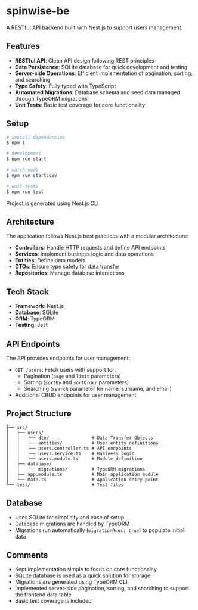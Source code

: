 # spinwise-be

A RESTful API backend built with Nest.js to support users management.

## Features

- **RESTful API**: Clean API design following REST principles
- **Data Persistence**: SQLite database for quick development and testing
- **Server-side Operations**: Efficient implementation of pagination, sorting, and searching
- **Type Safety**: Fully typed with TypeScript
- **Automated Migrations**: Database schema and seed data managed through TypeORM migrations
- **Unit Tests**: Basic test coverage for core functionality

## Setup

```bash
# install dependencies
$ npm i

# development
$ npm run start

# watch mode
$ npm run start:dev

# unit tests
$ npm run test
```

Project is generated using Nest.js CLI

## Architecture

The application follows Nest.js best practices with a modular architecture:
- **Controllers**: Handle HTTP requests and define API endpoints
- **Services**: Implement business logic and data operations
- **Entities**: Define data models
- **DTOs**: Ensure type safety for data transfer
- **Repositories**: Manage database interactions

## Tech Stack

- **Framework**: Nest.js
- **Database**: SQLite
- **ORM**: TypeORM
- **Testing**: Jest

## API Endpoints

The API provides endpoints for user management:

- `GET /users`: Fetch users with support for:
  - Pagination (`page` and `limit` parameters)
  - Sorting (`sortBy` and `sortOrder` parameters)
  - Searching (`search` parameter for name, surname, and email)
- Additional CRUD endpoints for user management

## Project Structure

```
├── src/
│   ├── users/
│   │   ├── dto/                # Data Transfer Objects
│   │   ├── entities/           # User entity definitions
│   │   ├── users.controller.ts # API endpoints
│   │   ├── users.service.ts    # Business logic
│   │   └── users.module.ts     # Module definition
│   ├── database/
│   │   └── migrations/         # TypeORM migrations
│   ├── app.module.ts           # Main application module
│   └── main.ts                 # Application entry point
└── test/                       # Test files
```

## Database

- Uses SQLite for simplicity and ease of setup
- Database migrations are handled by TypeORM
- Migrations run automatically (`migrationRuns: true`) to populate initial data

## Comments

- Kept implementation simple to focus on core functionality
- SQLite database is used as a quick solution for storage
- Migrations are generated using TypeORM CLI
- Implemented server-side pagination, sorting, and searching to support the frontend data table
- Basic test coverage is included